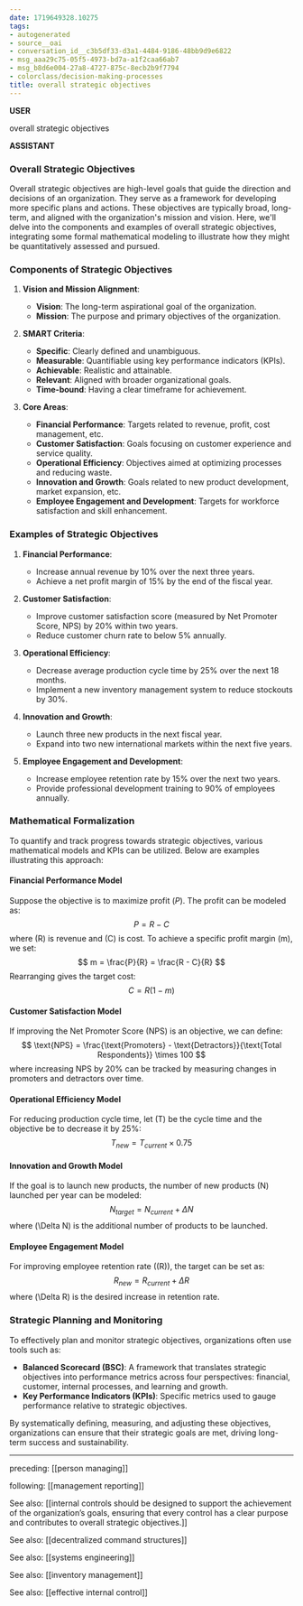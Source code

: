 ```yaml
---
date: 1719649328.10275
tags:
- autogenerated
- source__oai
- conversation_id__c3b5df33-d3a1-4484-9186-48bb9d9e6822
- msg_aaa29c75-05f5-4973-bd7a-a1f2caa66ab7
- msg_b8d6e004-27a8-4727-875c-8ecb2b9f7794
- colorclass/decision-making-processes
title: overall strategic objectives
---
```


**USER**

overall strategic objectives


**ASSISTANT**

### Overall Strategic Objectives

Overall strategic objectives are high-level goals that guide the direction and decisions of an organization. They serve as a framework for developing more specific plans and actions. These objectives are typically broad, long-term, and aligned with the organization's mission and vision. Here, we'll delve into the components and examples of overall strategic objectives, integrating some formal mathematical modeling to illustrate how they might be quantitatively assessed and pursued.

### Components of Strategic Objectives

1. **Vision and Mission Alignment**:
    - **Vision**: The long-term aspirational goal of the organization.
    - **Mission**: The purpose and primary objectives of the organization.

2. **SMART Criteria**:
    - **Specific**: Clearly defined and unambiguous.
    - **Measurable**: Quantifiable using key performance indicators (KPIs).
    - **Achievable**: Realistic and attainable.
    - **Relevant**: Aligned with broader organizational goals.
    - **Time-bound**: Having a clear timeframe for achievement.

3. **Core Areas**:
    - **Financial Performance**: Targets related to revenue, profit, cost management, etc.
    - **Customer Satisfaction**: Goals focusing on customer experience and service quality.
    - **Operational Efficiency**: Objectives aimed at optimizing processes and reducing waste.
    - **Innovation and Growth**: Goals related to new product development, market expansion, etc.
    - **Employee Engagement and Development**: Targets for workforce satisfaction and skill enhancement.

### Examples of Strategic Objectives

1. **Financial Performance**:
    - Increase annual revenue by 10% over the next three years.
    - Achieve a net profit margin of 15% by the end of the fiscal year.

2. **Customer Satisfaction**:
    - Improve customer satisfaction score (measured by Net Promoter Score, NPS) by 20% within two years.
    - Reduce customer churn rate to below 5% annually.

3. **Operational Efficiency**:
    - Decrease average production cycle time by 25% over the next 18 months.
    - Implement a new inventory management system to reduce stockouts by 30%.

4. **Innovation and Growth**:
    - Launch three new products in the next fiscal year.
    - Expand into two new international markets within the next five years.

5. **Employee Engagement and Development**:
    - Increase employee retention rate by 15% over the next two years.
    - Provide professional development training to 90% of employees annually.

### Mathematical Formalization

To quantify and track progress towards strategic objectives, various mathematical models and KPIs can be utilized. Below are examples illustrating this approach:

#### Financial Performance Model

Suppose the objective is to maximize profit ($P$). The profit can be modeled as:
$$ P = R - C $$
where \(R\) is revenue and \(C\) is cost. To achieve a specific profit margin \(m\), we set:
$$ m = \frac{P}{R} = \frac{R - C}{R} $$
Rearranging gives the target cost:
$$ C = R(1 - m) $$

#### Customer Satisfaction Model

If improving the Net Promoter Score (NPS) is an objective, we can define:
$$ \text{NPS} = \frac{\text{Promoters} - \text{Detractors}}{\text{Total Respondents}} \times 100 $$
where increasing NPS by 20% can be tracked by measuring changes in promoters and detractors over time.

#### Operational Efficiency Model

For reducing production cycle time, let \(T\) be the cycle time and the objective be to decrease it by 25%:
$$ T_{new} = T_{current} \times 0.75 $$

#### Innovation and Growth Model

If the goal is to launch new products, the number of new products \(N\) launched per year can be modeled:
$$ N_{target} = N_{current} + \Delta N $$
where \(\Delta N\) is the additional number of products to be launched.

#### Employee Engagement Model

For improving employee retention rate (\(R\)), the target can be set as:
$$ R_{new} = R_{current} + \Delta R $$
where \(\Delta R\) is the desired increase in retention rate.

### Strategic Planning and Monitoring

To effectively plan and monitor strategic objectives, organizations often use tools such as:

- **Balanced Scorecard (BSC)**: A framework that translates strategic objectives into performance metrics across four perspectives: financial, customer, internal processes, and learning and growth.
- **Key Performance Indicators (KPIs)**: Specific metrics used to gauge performance relative to strategic objectives.

By systematically defining, measuring, and adjusting these objectives, organizations can ensure that their strategic goals are met, driving long-term success and sustainability.


---

preceding: [[person managing]]  


following: [[management reporting]]

See also: [[internal controls should be designed to support the achievement of the organization’s goals, ensuring that every control has a clear purpose and contributes to overall strategic objectives.]]


See also: [[decentralized command structures]]


See also: [[systems engineering]]


See also: [[inventory management]]


See also: [[effective internal control]]